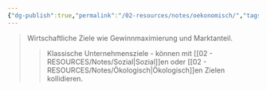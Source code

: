 ```yaml
---
{"dg-publish":true,"permalink":"/02-resources/notes/oekonomisch/","tags":["unternehmensziele/kategorien","wirtschaft/bwl"],"noteIcon":"","updated":"2025-09-27T01:32:44.849+02:00"}
---
```


>Wirtschaftliche Ziele wie Gewinnmaximierung und Marktanteil.
>>Klassische Unternehmensziele - können mit [[02 - RESOURCES/Notes/Sozial\|Sozial]]en oder [[02 - RESOURCES/Notes/Ökologisch\|Ökologisch]]en Zielen kollidieren.